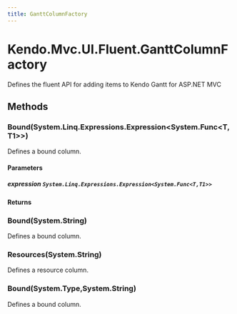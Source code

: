 ```yaml
---
title: GanttColumnFactory
---
```


# Kendo.Mvc.UI.Fluent.GanttColumnFactory
Defines the fluent API for adding items to Kendo Gantt for ASP.NET MVC




## Methods


### Bound(System.Linq.Expressions.Expression\<System.Func\<T,T1\>\>)
Defines a bound column.


#### Parameters

##### expression `System.Linq.Expressions.Expression<System.Func<T,T1>>`




#### Returns




### Bound(System.String)
Defines a bound column.





### Resources(System.String)
Defines a resource column.





### Bound(System.Type,System.String)
Defines a bound column.






